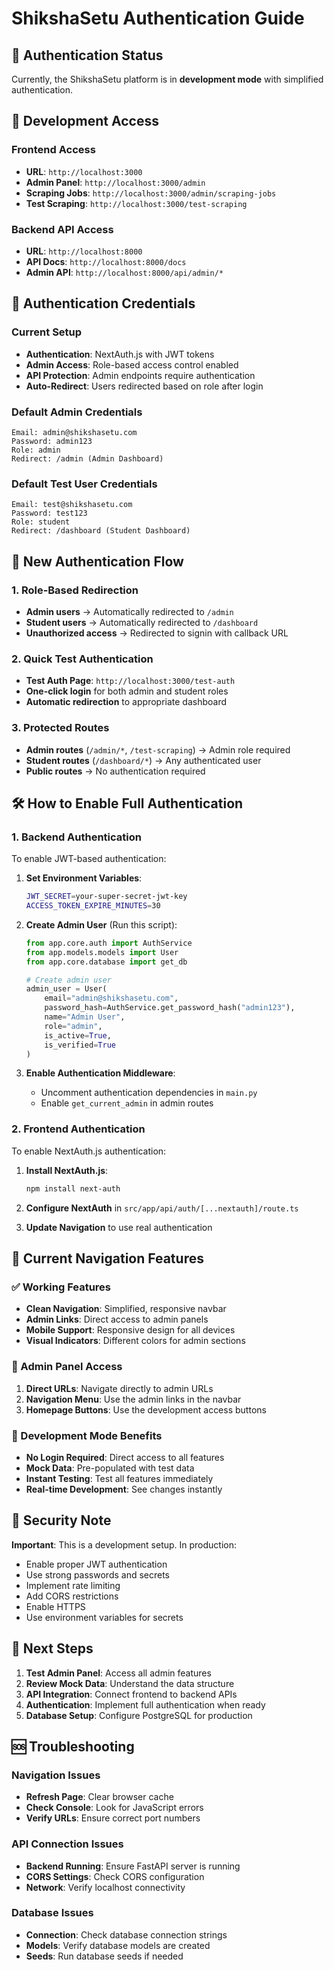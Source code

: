 # ShikshaSetu Authentication Guide

## 🔐 Authentication Status

Currently, the ShikshaSetu platform is in **development mode** with simplified authentication.

## 🚀 Development Access

### Frontend Access

- **URL**: `http://localhost:3000`
- **Admin Panel**: `http://localhost:3000/admin`
- **Scraping Jobs**: `http://localhost:3000/admin/scraping-jobs`
- **Test Scraping**: `http://localhost:3000/test-scraping`

### Backend API Access

- **URL**: `http://localhost:8000`
- **API Docs**: `http://localhost:8000/docs`
- **Admin API**: `http://localhost:8000/api/admin/*`

## 🔑 Authentication Credentials

### Current Setup

- **Authentication**: NextAuth.js with JWT tokens
- **Admin Access**: Role-based access control enabled
- **API Protection**: Admin endpoints require authentication
- **Auto-Redirect**: Users redirected based on role after login

### Default Admin Credentials

```
Email: admin@shikshasetu.com
Password: admin123
Role: admin
Redirect: /admin (Admin Dashboard)
```

### Default Test User Credentials

```
Email: test@shikshasetu.com
Password: test123
Role: student
Redirect: /dashboard (Student Dashboard)
```

## 🚀 **New Authentication Flow**

### **1. Role-Based Redirection**

- **Admin users** → Automatically redirected to `/admin`
- **Student users** → Automatically redirected to `/dashboard`
- **Unauthorized access** → Redirected to signin with callback URL

### **2. Quick Test Authentication**

- **Test Auth Page**: `http://localhost:3000/test-auth`
- **One-click login** for both admin and student roles
- **Automatic redirection** to appropriate dashboard

### **3. Protected Routes**

- **Admin routes** (`/admin/*`, `/test-scraping`) → Admin role required
- **Student routes** (`/dashboard/*`) → Any authenticated user
- **Public routes** → No authentication required

## 🛠️ How to Enable Full Authentication

### 1. Backend Authentication

To enable JWT-based authentication:

1. **Set Environment Variables**:

   ```bash
   JWT_SECRET=your-super-secret-jwt-key
   ACCESS_TOKEN_EXPIRE_MINUTES=30
   ```

2. **Create Admin User** (Run this script):

   ```python
   from app.core.auth import AuthService
   from app.models.models import User
   from app.core.database import get_db

   # Create admin user
   admin_user = User(
       email="admin@shikshasetu.com",
       password_hash=AuthService.get_password_hash("admin123"),
       name="Admin User",
       role="admin",
       is_active=True,
       is_verified=True
   )
   ```

3. **Enable Authentication Middleware**:
   - Uncomment authentication dependencies in `main.py`
   - Enable `get_current_admin` in admin routes

### 2. Frontend Authentication

To enable NextAuth.js authentication:

1. **Install NextAuth.js**:

   ```bash
   npm install next-auth
   ```

2. **Configure NextAuth** in `src/app/api/auth/[...nextauth]/route.ts`

3. **Update Navigation** to use real authentication

## 🔧 Current Navigation Features

### ✅ Working Features

- **Clean Navigation**: Simplified, responsive navbar
- **Admin Links**: Direct access to admin panels
- **Mobile Support**: Responsive design for all devices
- **Visual Indicators**: Different colors for admin sections

### 🎯 Admin Panel Access

1. **Direct URLs**: Navigate directly to admin URLs
2. **Navigation Menu**: Use the admin links in the navbar
3. **Homepage Buttons**: Use the development access buttons

### 🔄 Development Mode Benefits

- **No Login Required**: Direct access to all features
- **Mock Data**: Pre-populated with test data
- **Instant Testing**: Test all features immediately
- **Real-time Development**: See changes instantly

## 🚨 Security Note

**Important**: This is a development setup. In production:

- Enable proper JWT authentication
- Use strong passwords and secrets
- Implement rate limiting
- Add CORS restrictions
- Enable HTTPS
- Use environment variables for secrets

## 📝 Next Steps

1. **Test Admin Panel**: Access all admin features
2. **Review Mock Data**: Understand the data structure
3. **API Integration**: Connect frontend to backend APIs
4. **Authentication**: Implement full authentication when ready
5. **Database Setup**: Configure PostgreSQL for production

## 🆘 Troubleshooting

### Navigation Issues

- **Refresh Page**: Clear browser cache
- **Check Console**: Look for JavaScript errors
- **Verify URLs**: Ensure correct port numbers

### API Connection Issues

- **Backend Running**: Ensure FastAPI server is running
- **CORS Settings**: Check CORS configuration
- **Network**: Verify localhost connectivity

### Database Issues

- **Connection**: Check database connection strings
- **Models**: Verify database models are created
- **Seeds**: Run database seeds if needed
